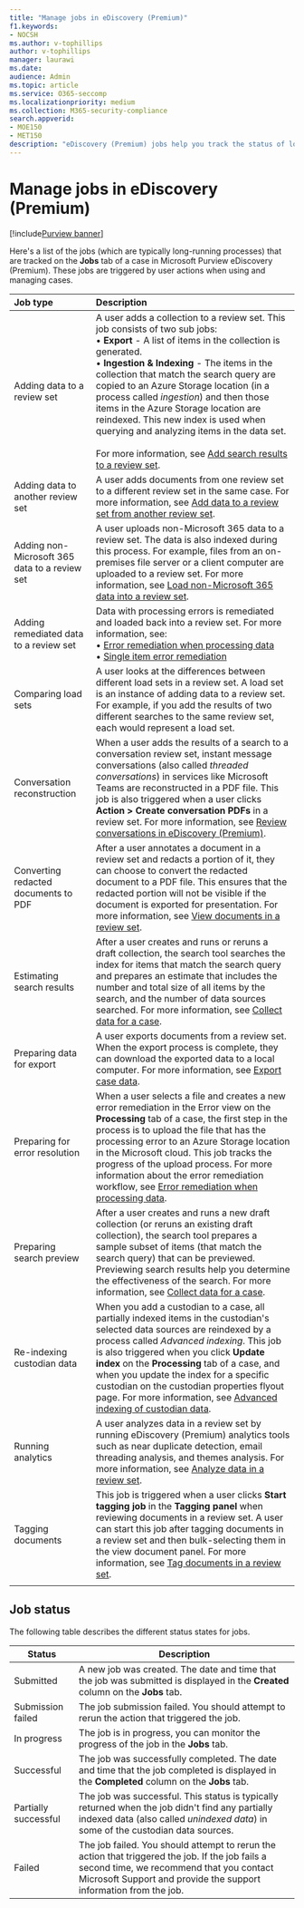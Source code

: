 ```yaml
---
title: "Manage jobs in eDiscovery (Premium)"
f1.keywords:
- NOCSH
ms.author: v-tophillips
author: v-tophillips
manager: laurawi
ms.date: 
audience: Admin
ms.topic: article
ms.service: O365-seccomp
ms.localizationpriority: medium
ms.collection: M365-security-compliance 
search.appverid: 
- MOE150
- MET150
description: "eDiscovery (Premium) jobs help you track the status of long-running processes related to performing various eDiscovery (Premium) tasks."
---
```


# Manage jobs in eDiscovery (Premium)

[!include[Purview banner](../includes/purview-rebrand-banner.md)]

Here's a list of the jobs (which are typically long-running processes) that are tracked on the **Jobs** tab of a case in Microsoft Purview eDiscovery (Premium). These jobs are triggered by user actions when using and managing cases.

| Job type           | Description     |
| :----------------- | :----------     |
|Adding data to a review set | A user adds a collection to a review set. This job consists of two sub jobs: </br>• **Export** - A list of items in the collection is generated. </br>• **Ingestion & Indexing** - The items in the collection that match the search query are copied to an Azure Storage location (in a process called *ingestion*) and then those items in the Azure Storage location are reindexed. This new index is used when querying and analyzing items in the data set. </br></br>For more information, see [Add search results to a review set](add-data-to-review-set.md). |
|Adding data to another review set | A user adds documents from one review set to a different review set in the same case. For more information, see [Add data to a review set from another review set](add-data-to-review-set-from-another-review-set.md).|
|Adding non-Microsoft 365 data to a review set | A user uploads non-Microsoft 365 data to a review set. The data is also indexed during this process. For example, files from an on-premises file server or a client computer are uploaded to a review set. For more information, see [Load non-Microsoft 365 data into a review set](load-non-office-365-data-into-a-review-set.md).| 
|Adding remediated data to a review set | Data with processing errors is remediated and loaded back into a review set. For more information, see:</br>• [Error remediation when processing data](error-remediation-when-processing-data-in-advanced-ediscovery.md)</br>• [Single item error remediation](single-item-error-remediation.md)| 
|Comparing load sets | A user looks at the differences between different load sets in a review set. A load set is an instance of adding data to a review set. For example, if you add the results of two different searches to the same review set, each would represent a load set. |
|Conversation reconstruction|When a user adds the results of a search to a conversation review set, instant message conversations (also called *threaded conversations*) in services like Microsoft Teams are reconstructed in a PDF file. This job is also triggered when a user clicks **Action > Create conversation PDFs** in a review set. For more information, see [Review conversations in eDiscovery (Premium)](conversation-review-sets.md).
|Converting redacted documents to PDF|After a user annotates a document in a review set and redacts a portion of it, they can choose to convert the redacted document to a PDF file. This ensures that the redacted portion will not be visible if the document is exported for presentation. For more information, see [View documents in a review set](view-documents-in-review-set.md). |
|Estimating search results | After a user creates and runs or reruns a draft collection, the search tool searches the index for items that match the search query and prepares an estimate that includes the number and total size of all items by the search, and the number of data sources searched.  For more information, see [Collect data for a case](collecting-data-for-ediscovery.md). | 
|Preparing data for export | A user exports documents from a review set. When the export process is complete, they can download the exported data to a local computer. For more information, see [Export case data](exporting-data-ediscover20.md). | 
|Preparing for error resolution |When a user selects a file and creates a new error remediation in the Error view on the **Processing** tab of a case, the first step in the process is to upload the file that has the processing error to an Azure Storage location in the Microsoft cloud. This job tracks the progress of the upload process. For more information about the error remediation workflow, see [Error remediation when processing data](error-remediation-when-processing-data-in-advanced-ediscovery.md). | 
|Preparing search preview | After a user creates and runs a new draft collection (or reruns an existing draft collection), the search tool prepares a sample subset of items (that match the search query) that can be previewed. Previewing search results help you determine the effectiveness of the search.  For more information, see [Collect data for a case](collecting-data-for-ediscovery.md#view-search-results-and-statistics). | 
|Re-indexing custodian data | When you add a custodian to a case, all partially indexed items in the custodian's selected data sources are reindexed by a process called *Advanced indexing*. This job is also triggered when you click **Update index** on the **Processing** tab of a case, and when you update the index for a specific custodian on the custodian properties flyout page. For more information, see [Advanced indexing of custodian data](indexing-custodian-data.md).
|Running analytics | A user analyzes data in a review set by running eDiscovery (Premium) analytics tools such as near duplicate detection, email threading analysis, and themes analysis. For more information, see [Analyze data in a review set](analyzing-data-in-review-set.md). | 
|Tagging documents | This job is triggered when a user clicks **Start tagging job** in the **Tagging panel** when reviewing documents in a review set. A user can start this job after tagging documents in a review set and then bulk-selecting them in the view document panel. For more information, see [Tag documents in a review set](tagging-documents.md). | 
|||

## Job status

The following table describes the different status states for jobs.

|Status|Description|
|---|---|
|Submitted|A new job was created.  The date and time that the job was submitted is displayed in the **Created** column on the **Jobs** tab.|
|Submission failed|The job submission failed.  You should attempt to rerun the action that triggered the job.|
|In progress|The job is in progress, you can monitor the progress of the job in the **Jobs** tab.|
|Successful|The job was successfully completed. The date and time that the job completed is displayed in the **Completed** column on the **Jobs** tab.|
|Partially successful|The job was successful. This status is typically returned when the job didn't find any partially indexed data (also called *unindexed data*) in some of the custodian data sources.|
|Failed|The job failed.  You should attempt to rerun the action that triggered the job. If the job fails a second time, we recommend that you contact Microsoft Support and provide the support information from the job.|
